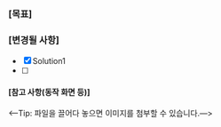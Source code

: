 ### [목표]


### [변경될 사항]
- [x] Solution1
- [ ]


#### [참고 사항(동작 화면 등)]
<—Tip: 파일을 끌어다 놓으면 이미지를 첨부할 수 있습니다.—>
